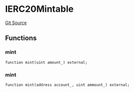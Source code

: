 # IERC20Mintable
[Git Source](https://github.com/KlimaDAO/klimadao-solidity/blob/b98fc1e8b7dcf2a7b80bbaba384c8c84431739fc/src/protocol/staking/utils/KlimaTreasury.sol)


## Functions
### mint


```solidity
function mint(uint amount_) external;
```

### mint


```solidity
function mint(address account_, uint ammount_) external;
```

